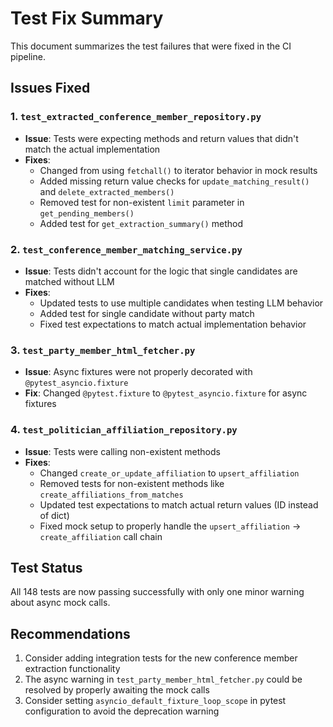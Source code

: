 # Test Fix Summary

This document summarizes the test failures that were fixed in the CI pipeline.

## Issues Fixed

### 1. `test_extracted_conference_member_repository.py`
- **Issue**: Tests were expecting methods and return values that didn't match the actual implementation
- **Fixes**:
  - Changed from using `fetchall()` to iterator behavior in mock results
  - Added missing return value checks for `update_matching_result()` and `delete_extracted_members()`
  - Removed test for non-existent `limit` parameter in `get_pending_members()`
  - Added test for `get_extraction_summary()` method

### 2. `test_conference_member_matching_service.py`
- **Issue**: Tests didn't account for the logic that single candidates are matched without LLM
- **Fixes**:
  - Updated tests to use multiple candidates when testing LLM behavior
  - Added test for single candidate without party match
  - Fixed test expectations to match actual implementation behavior

### 3. `test_party_member_html_fetcher.py`
- **Issue**: Async fixtures were not properly decorated with `@pytest_asyncio.fixture`
- **Fix**: Changed `@pytest.fixture` to `@pytest_asyncio.fixture` for async fixtures

### 4. `test_politician_affiliation_repository.py`
- **Issue**: Tests were calling non-existent methods
- **Fixes**:
  - Changed `create_or_update_affiliation` to `upsert_affiliation`
  - Removed tests for non-existent methods like `create_affiliations_from_matches`
  - Updated test expectations to match actual return values (ID instead of dict)
  - Fixed mock setup to properly handle the `upsert_affiliation` -> `create_affiliation` call chain

## Test Status
All 148 tests are now passing successfully with only one minor warning about async mock calls.

## Recommendations
1. Consider adding integration tests for the new conference member extraction functionality
2. The async warning in `test_party_member_html_fetcher.py` could be resolved by properly awaiting the mock calls
3. Consider setting `asyncio_default_fixture_loop_scope` in pytest configuration to avoid the deprecation warning
